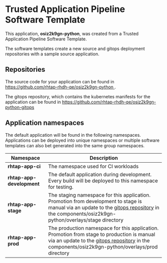 # Trusted Application Pipeline Software Template

This application, **osiz2k9gn-python**, was created from a Trusted Application Pipeline Software Template.

The software templates create a new source and gitops deployment repositories with a sample source application. 

## Repositories

The source code for your application can be found in [https://github.com/rhtap-rhdh-qe/osiz2k9gn-python ](https://github.com/rhtap-rhdh-qe/osiz2k9gn-python ).
 
The gitops repository, which contains the kubernetes manifests for the application can be found in 
[https://github.com/rhtap-rhdh-qe/osiz2k9gn-python-gitops ](https://github.com/rhtap-rhdh-qe/osiz2k9gn-python-gitops ) 

## Application namespaces 

The default application will be found in the following namespaces. Applications can be deployed into unique namespaces or multiple software templates can also bet generated into the same group namespaces.  

|  Namespace   |  Description   |  
| -------- | -------- |
| **rhtap-app-ci** | The namespace used for CI workloads |
| **rhtap-app-development** | The default application during development. Every build will be deployed to this namespace for testing. |
| **rhtap-app-stage** | The staging namespace for this application. Promotion from development to stage is manual via an update to the [gitops repository](https://github.com/rhtap-rhdh-qe/osiz2k9gn-python-gitops ) in the components/osiz2k9gn-python/overlays/stage directory |
| **rhtap-app-prod** | The production namespace for this application. Promotion from stage to production is manual via an update to the [gitops repository](https://github.com/rhtap-rhdh-qe/osiz2k9gn-python-gitops ) in the components/osiz2k9gn-python/overlays/prod directory |